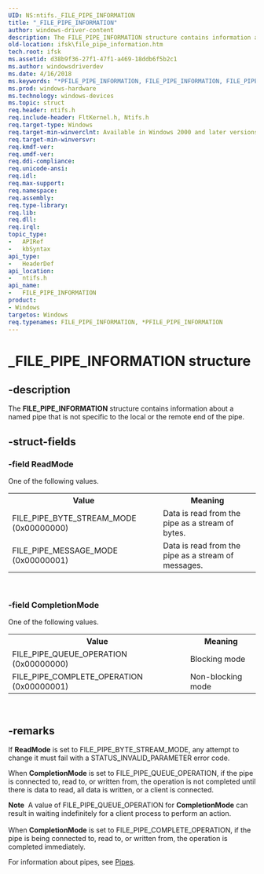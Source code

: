 ```yaml
---
UID: NS:ntifs._FILE_PIPE_INFORMATION
title: "_FILE_PIPE_INFORMATION"
author: windows-driver-content
description: The FILE_PIPE_INFORMATION structure contains information about a named pipe that is not specific to the local or the remote end of the pipe.
old-location: ifsk\file_pipe_information.htm
tech.root: ifsk
ms.assetid: d38b9f36-27f1-47f1-a469-18ddb6f5b2c1
ms.author: windowsdriverdev
ms.date: 4/16/2018
ms.keywords: "*PFILE_PIPE_INFORMATION, FILE_PIPE_INFORMATION, FILE_PIPE_INFORMATION structure [Installable File System Drivers], PFILE_PIPE_INFORMATION, PFILE_PIPE_INFORMATION structure pointer [Installable File System Drivers], _FILE_PIPE_INFORMATION, ifsk.file_pipe_information, ntifs/FILE_PIPE_INFORMATION, ntifs/PFILE_PIPE_INFORMATION"
ms.prod: windows-hardware
ms.technology: windows-devices
ms.topic: struct
req.header: ntifs.h
req.include-header: FltKernel.h, Ntifs.h
req.target-type: Windows
req.target-min-winverclnt: Available in Windows 2000 and later versions of the Windows operating system.
req.target-min-winversvr: 
req.kmdf-ver: 
req.umdf-ver: 
req.ddi-compliance: 
req.unicode-ansi: 
req.idl: 
req.max-support: 
req.namespace: 
req.assembly: 
req.type-library: 
req.lib: 
req.dll: 
req.irql: 
topic_type:
-	APIRef
-	kbSyntax
api_type:
-	HeaderDef
api_location:
-	ntifs.h
api_name:
-	FILE_PIPE_INFORMATION
product:
- Windows
targetos: Windows
req.typenames: FILE_PIPE_INFORMATION, *PFILE_PIPE_INFORMATION
---
```


# _FILE_PIPE_INFORMATION structure


## -description


The <b>FILE_PIPE_INFORMATION</b> structure contains information about a named pipe that is not specific to the local or the remote end of the pipe.


## -struct-fields




### -field ReadMode

One of the following values.

<table>
<tr>
<th>Value</th>
<th>Meaning</th>
</tr>
<tr>
<td>FILE_PIPE_BYTE_STREAM_MODE
(0x00000000)</td>
<td>Data is read from the pipe as a stream of bytes.</td>
</tr>
<tr>
<td>FILE_PIPE_MESSAGE_MODE
(0x00000001)</td>
<td>Data is read from the pipe as a stream of messages.</td>
</tr>
</table>
 


### -field CompletionMode

One of the following values.

<table>
<tr>
<th>Value</th>
<th>Meaning</th>
</tr>
<tr>
<td>FILE_PIPE_QUEUE_OPERATION
(0x00000000)</td>
<td>Blocking mode</td>
</tr>
<tr>
<td>FILE_PIPE_COMPLETE_OPERATION
(0x00000001)</td>
<td>Non-blocking mode </td>
</tr>
</table>
 


## -remarks



If <b>ReadMode</b> is set to FILE_PIPE_BYTE_STREAM_MODE, any attempt to change it must fail with a STATUS_INVALID_PARAMETER error code.

When <b>CompletionMode</b> is set to FILE_PIPE_QUEUE_OPERATION, if the pipe is connected to, read to, or written from, the operation is not completed until there is data to read, all data is written, or a client is connected. 

<div class="alert"><b>Note</b>  A value of FILE_PIPE_QUEUE_OPERATION for <b>CompletionMode</b> can result in waiting indefinitely for a client process to perform an action.</div>
<div> </div>
When <b>CompletionMode</b> is set to FILE_PIPE_COMPLETE_OPERATION, if the pipe is being connected to, read to, or written from, the operation is completed immediately. 

For information about pipes, see <a href="https://msdn.microsoft.com/7cb8cbe4-eec8-4dda-9cb7-8d37abcee6f4">Pipes</a>.



